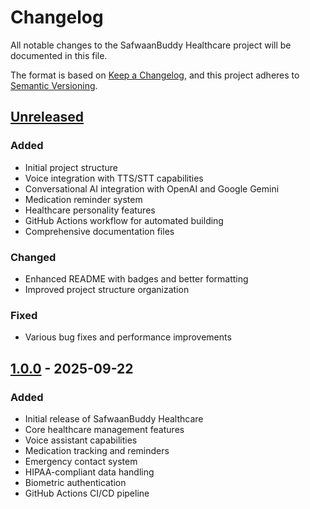 # Changelog

All notable changes to the SafwaanBuddy Healthcare project will be documented in this file.

The format is based on [Keep a Changelog](https://keepachangelog.com/en/1.0.0/),
and this project adheres to [Semantic Versioning](https://semver.org/spec/v2.0.0.html).

## [Unreleased]

### Added
- Initial project structure
- Voice integration with TTS/STT capabilities
- Conversational AI integration with OpenAI and Google Gemini
- Medication reminder system
- Healthcare personality features
- GitHub Actions workflow for automated building
- Comprehensive documentation files

### Changed
- Enhanced README with badges and better formatting
- Improved project structure organization

### Fixed
- Various bug fixes and performance improvements

## [1.0.0] - 2025-09-22

### Added
- Initial release of SafwaanBuddy Healthcare
- Core healthcare management features
- Voice assistant capabilities
- Medication tracking and reminders
- Emergency contact system
- HIPAA-compliant data handling
- Biometric authentication
- GitHub Actions CI/CD pipeline

[Unreleased]: https://github.com/safwaan-shaik/SafwaanBuddy-Healthcare-Personal-ai-agent/compare/v1.0.0...HEAD
[1.0.0]: https://github.com/safwaan-shaik/SafwaanBuddy-Healthcare-Personal-ai-agent/releases/tag/v1.0.0